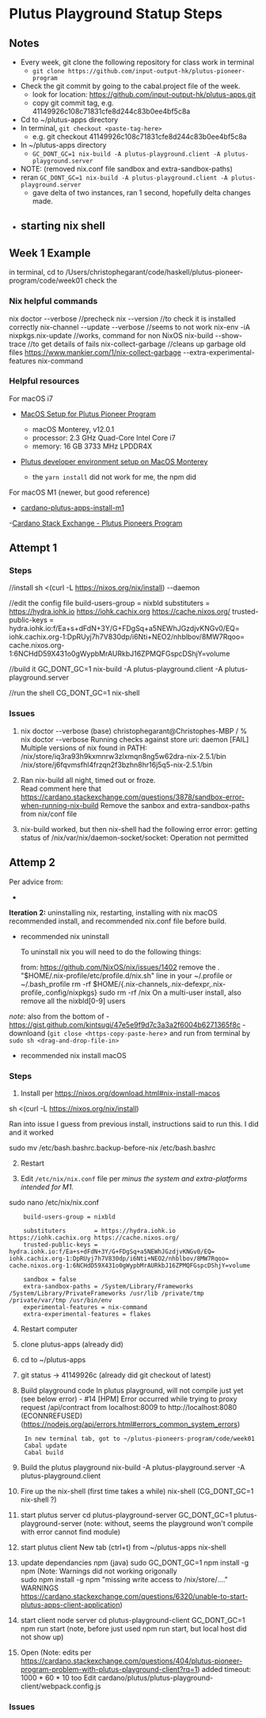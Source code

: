 # Plutus Playground Statup Steps

## Notes
- Every week, git clone the following repository for class work in terminal
	- `git clone https://github.com/input-output-hk/plutus-pioneer-program`
- Check the git commit by going to the cabal.project file of the week.
	- look for location: https://github.com/input-output-hk/plutus-apps.git
	- copy git commit tag, e.g. 41149926c108c71831cfe8d244c83b0ee4bf5c8a
- Cd to ~/plutus-apps directory
- In terminal, `git checkout <paste-tag-here>`
	- e.g. git checkout 41149926c108c71831cfe8d244c83b0ee4bf5c8a
- In ~/plutus-apps directory
	- `GC_DONT_GC=1 nix-build -A plutus-playground.client -A plutus-playground.server`
- NOTE: (removed nix.conf file sandbox and extra-sandbox-paths)
- reran `GC_DONT_GC=1 nix-build -A plutus-playground.client -A plutus-playground.server`
	- gave delta of two instances, ran 1 second, hopefully delta changes made.
- starting nix shell
	-

## Week 1 Example
in terminal, cd to
/Users/christophegarant/code/haskell/plutus-pioneer-program/code/week01
check the 


### Nix helpful commands
nix doctor --verbose						//precheck
nix --version									//to check it is installed correctly
nix-channel --update --verbose	//seems to not work
nix-env -iA nixpkgs.nix-update		//works, command for non NixOS
nix-build --show-trace					//to get details of fails
nix-collect-garbage						//cleans up garbage old files https://www.mankier.com/1/nix-collect-garbage
--extra-experimental-features nix-command


### Helpful resources 

For macOS i7
- [MacOS Setup for Plutus Pioneer Program](https://github.com/Til-D/cardano-plutus)
	- macOS Monterey, v12.0.1
	- processor: 2.3 GHz Quad-Core Intel Core i7
	- memory: 16 GB 3733 MHz LPDDR4X
	
- [Plutus developer environment setup on MacOS Monterey](https://www.punkbit.com/hacking/plutus-developer-environment-setup-on-macos-monterey/)
	- the `yarn install` did not work for me, the npm did 
	
For macOS M1 (newer, but good reference)
- [cardano-plutus-apps-install-m1](https://github.com/renzwo/cardano-plutus-apps-install-m1/blob/main/README.md)

-[Cardano Stack Exchange - Plutus Pioneers Program](https://cardano.stackexchange.com/questions/tagged/plutus-pioneer-program)

## Attempt 1

### Steps
//install
sh <(curl -L https://nixos.org/nix/install) --daemon

//edit the config file
build-users-group = nixbld
substituters        = https://hydra.iohk.io https://iohk.cachix.org https://cache.nixos.org/
trusted-public-keys = hydra.iohk.io:f/Ea+s+dFdN+3Y/G+FDgSq+a5NEWhJGzdjvKNGv0/EQ= iohk.cachix.org-1:DpRUyj7h7V830dp/i6Nti+NEO2/nhblbov/8MW7Rqoo= cache.nixos.org-1:6NCHdD59X431o0gWypbMrAURkbJ16ZPMQFGspcDShjY=volume

//build it
GC_DONT_GC=1 nix-build -A plutus-playground.client -A plutus-playground.server

//run the shell
CG_DONT_GC=1 nix-shell

### Issues
1. nix doctor --verbose
		(base) christophegarant@Christophes-MBP / % nix doctor --verbose
		Running checks against store uri: daemon
		[FAIL] Multiple versions of nix found in PATH:
  			/nix/store/iq3ra93h9kxmnrw3zlxmqn8ng5w62dra-nix-2.5.1/bin
  			/nix/store/j6fqvmsfhl4frzqn2f3bzhn8hr16j5q5-nix-2.5.1/bin
  			
  			
 2. Ran nix-build all night, timed out or froze.  
 Read comment here that https://cardano.stackexchange.com/questions/3878/sandbox-error-when-running-nix-build
 Remove the sanbox and extra-sandbox-paths from nix/conf file
 
 3. nix-build worked, but then nix-shell had the following error
 error: getting status of /nix/var/nix/daemon-socket/socket: Operation not permitted


## Attemp 2
Per advice from:
- [](https://github.com/Til-D/cardano-plutus)

**Iteration 2:** uninstalling nix, restarting, installing with nix macOS recommended install, and recommended nix.conf file before build.
- recommended nix uninstall [](https://github.com/NixOS/nix/issues/1402)

	To uninstall nix you will need to do the following things:

	from: https://github.com/NixOS/nix/issues/1402
	remove the . "$HOME/.nix-profile/etc/profile.d/nix.sh" line in your ~/.profile or ~/.bash_profile
	rm -rf $HOME/{.nix-channels,.nix-defexpr,.nix-profile,.config/nixpkgs}
	sudo rm -rf /nix
	On a multi-user install, also remove all the nixbld[0-9] users

_note:_ also from the bottom of [](https://github.com/renzwo/cardano-plutus-apps-install-m1/blob/main/README.md)
	- https://gist.github.com/kintsugi/47e5e9f9d7c3a3a2f6004b6271365f8c
	- downloand (`git close <https-copy-paste-here`> and run from terminal by `sudo sh <drag-and-drop-file-in>`

- recommended nix install macOS [](https://nixos.org/download.html#nix-install-macos)

### Steps 

1. Install per https://nixos.org/download.html#nix-install-macos

sh <(curl -L https://nixos.org/nix/install)

Ran into issue I guess from previous install, instructions said to run this.  I did and it worked

sudo mv /etc/bash.bashrc.backup-before-nix /etc/bash.bashrc

2. Restart

3. Edit `/etc/nix/nix.conf` file per [](https://github.com/renzwo/cardano-plutus-apps-install-m1/blob/main/README.md)
_minus the system and extra-platforms intended for M1._

sudo nano /etc/nix/nix.conf

		build-users-group = nixbld
		
		substituters        = https://hydra.iohk.io https://iohk.cachix.org https://cache.nixos.org/
		trusted-public-keys = hydra.iohk.io:f/Ea+s+dFdN+3Y/G+FDgSq+a5NEWhJGzdjvKNGv0/EQ= iohk.cachix.org-1:DpRUyj7h7V830dp/i6Nti+NEO2/nhblbov/8MW7Rqoo= cache.nixos.org-1:6NCHdD59X431o0gWypbMrAURkbJ16ZPMQFGspcDShjY=volume
		
		sandbox = false
		extra-sandbox-paths = /System/Library/Frameworks /System/Library/PrivateFrameworks /usr/lib /private/tmp /private/var/tmp /usr/bin/env
		experimental-features = nix-command
		extra-experimental-features = flakes

4. Restart computer
5. clone plutus-apps (already did)
6. cd to ~/plutus-apps
7. git status -> 41149926c (already did git checkout of latest)
8. Build playground code
		In plutus playground, will not compile just yet (see below error)
       			- #14 [HPM] Error occurred while trying to proxy request /api/contract from localhost:8009 to http://localhost:8080 (ECONNREFUSED) (https://nodejs.org/api/errors.html#errors_common_system_errors)

       	In new terminal tab, got to ~/plutus-pioneers-program/code/week01
       	Cabal update
       	Cabal build
9. Build the plutus playground
		nix-build -A plutus-playground.server -A plutus-playground.client
10. Fire up the nix-shell (first time takes a while)
		nix-shell (CG_DONT_GC=1 nix-shell ?)
11. start plutus server
		cd plutus-playground-server
		GC_DONT_GC=1 plutus-playground-server
			(note: without, seems the playground won't compile with error cannot find module)
12. start plutus client
		New tab (ctrl+t)
		from ~/plutus-apps
		nix-shell
13. update dependancies npm (java)
		sudo GC_DONT_GC=1 npm install -g npm
		(Note: Warnings did not working origonally 		
			sudo npm install -g npm
			"missing write access to /nix/store/...." WARNINGS
			https://cardano.stackexchange.com/questions/6320/unable-to-start-plutus-apps-client-application)
14. start client node server
		cd plutus-playground-client
		GC_DONT_GC=1 npm run start 
		(note, before just used npm run start, but local host did not show up)
15. Open [](http://localhost:8009/)
		(Note: edits per https://cardano.stackexchange.com/questions/404/plutus-pioneer-program-problem-with-plutus-playground-client?rq=1)
		added timeout: 1000 * 60 * 10 too
		Edit cardano/plutus/plutus-playground-client/webpack.config.js
       	
### Issues

 

